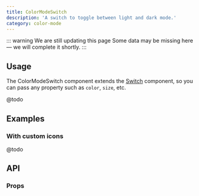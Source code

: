 ```yaml
---
title: ColorModeSwitch
description: 'A switch to toggle between light and dark mode.'
category: color-mode
---
```


::: warning We are still updating this page
Some data may be missing here — we will complete it shortly.
:::

## Usage

The ColorModeSwitch component extends the [Switch](/components/switch) component, so you can pass any property such as `color`, `size`, etc.

@todo

## Examples

### With custom icons

@todo

## API

### Props

<ComponentProps component="ColorModeSwitch" />

